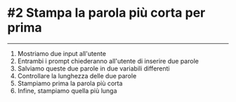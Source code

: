# #2 Stampa la parola più corta per prima

---

1. Mostriamo due input all'utente
2. Entrambi i prompt chiederanno all'utente di inserire due parole
3. Salviamo queste due parole in due variabili differenti
4. Controllare la lunghezza delle due parole
5. Stampiamo prima la parola più corta
6. Infine, stampiamo quella più lunga
